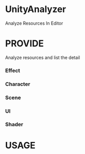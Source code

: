 # UnityAnalyzer
Analyze Resources In Editor

# PROVIDE
Analyze resources and list the detail
### Effect

### Character

### Scene

### UI

### Shader


# USAGE

